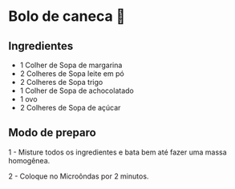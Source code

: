 # Bolo de caneca :cake: 

## Ingredientes

- 1 Colher de  Sopa de margarina
- 2 Colheres de Sopa leite em pó
- 2 Colheres de Sopa trigo 
- 1 Colher de Sopa de achocolatado
- 1 ovo
- 2 Colheres de Sopa de açúcar



## Modo de preparo

1 - Misture todos os ingredientes e bata bem até fazer uma massa homogênea.

2 - Coloque no Microôndas por 2 minutos.



